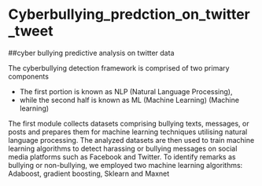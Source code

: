 # Cyberbullying_predction_on_twitter_tweet
##cyber bullying predictive analysis on twitter data 


The cyberbullying detection framework is comprised of two primary components
- The first portion is known as NLP (Natural Language Processing), 
- while the second half is known as ML (Machine Learning) (Machine learning)

The first module collects datasets comprising bullying texts, messages, or posts and prepares them for machine learning techniques utilising natural language processing.
The analyzed datasets are then used to train machine learning algorithms to detect harassing or bullying messages on social media platforms such as Facebook and Twitter.
To identify remarks as bullying or non-bullying, we employed two machine learning algorithms: Adaboost, gradient boosting, Sklearn and Maxnet
